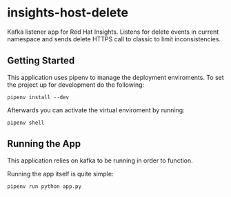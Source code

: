 # insights-host-delete
Kafka listener app for Red Hat Insights.  Listens for delete events in current namespace
and sends delete HTTPS call to classic to limit inconsistencies.

## Getting Started
This application uses pipenv to manage the deployment enviroments.  To set the project up for
development do the following:
```
pipenv install --dev
```
Afterwards you can activate the virtual enviroment by running:
```
pipenv shell
```

## Running the App
This application relies on kafka to be running in order to function.

Running the app itself is quite simple:
```
pipenv run python app.py
```